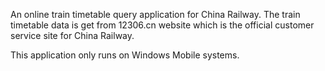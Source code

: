 An online train timetable query application for China Railway. The train timetable data is get from 12306.cn website which is the official customer service site for China Railway.

This application only runs on Windows Mobile systems.